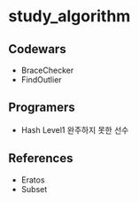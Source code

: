 # study_algorithm

## Codewars
* BraceChecker
* FindOutlier

## Programers
* Hash Level1 완주하지 못한 선수

## References
* Eratos
* Subset